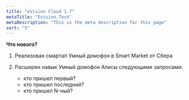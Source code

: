 ```yaml
---
title: "eVision Cloud 1.7"
metaTitle: "Evision.Tech"
metaDescription: "This is the meta description for this page"
sort: "5"
---
```


**Что нового?**  

1. Реализован смартап Умный домофон в Smart Market от Сбера 

2. Расширен навык Умный домофон Алисы следующими запросами: 
   
   - кто пришел первый?
   - кто пришел последний?
   - кто пришел N-ный?
 
